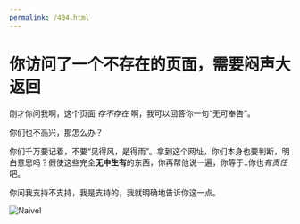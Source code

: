 ```yaml
---
permalink: /404.html
---
```


# 你访问了一个不存在的页面，需要闷声大返回

刚才你问我啊，这个页面 *存不存在* 啊，我可以回答你一句“无可奉告”。

你们也不高兴，那怎么办？

你们千万要记着，不要“见得风，是得雨”。拿到这个网址，你们本身也要判断，明白意思吗？假使这些完全**无中生有**的东西，你再帮他说一遍，你等于..你也*有责任* 吧。

你问我支持不支持，我是支持的，我就明确地告诉你这一点。



![Naive!](https://upload.wikimedia.org/wikipedia/commons/thumb/4/44/Moha_example.svg/440px-Moha_example.svg.png)

